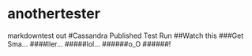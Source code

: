 anothertester
=============

markdowntest out
#Cassandra Published Test Run
##Watch this
###Get Sma...
####ller...
#####lol...
######o_O
######!
